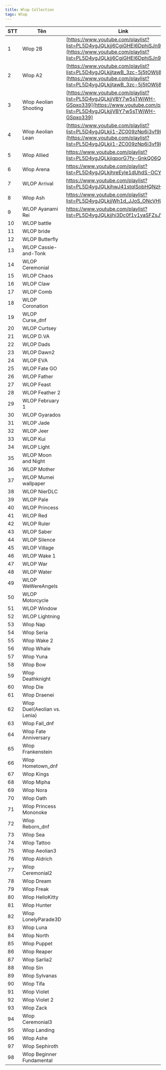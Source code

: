 ```yaml
---
title: Wlop Collection
tags: Wlop
---
```



<div align="center"> </div>

|STT| Tên  | Link  | a|
|---|---|---|---|
|1| Wlop 2B  | [https://www.youtube.com/playlist?list=PL5D4ygJQLkjj6CgiGHEI6DphjSJn9NHQa](https://www.youtube.com/playlist?list=PL5D4ygJQLkjj6CgiGHEI6DphjSJn9NHQa)  | |
|2| Wlop A2  | [https://www.youtube.com/playlist?list=PL5D4ygJQLkjjtawB_3zc-5j5tOWIj826q](https://www.youtube.com/playlist?list=PL5D4ygJQLkjjtawB_3zc-5j5tOWIj826q)  |
|3| Wlop Aeolian Shooting  | [https://www.youtube.com/playlist?list=PL5D4ygJQLkjjVBY7w5sTWjWH-GSpxo339](https://www.youtube.com/playlist?list=PL5D4ygJQLkjjVBY7w5sTWjWH-GSpxo339)  |
|4| Wlop Aeolian Lean | [https://www.youtube.com/playlist?list=PL5D4ygJQLkji1-ZC009zNp6i3vf9kYSuI](https://www.youtube.com/playlist?list=PL5D4ygJQLkji1-ZC009zNp6i3vf9kYSuI)|
|5|Wlop Allied |https://www.youtube.com/playlist?list=PL5D4ygJQLkjiqporG7fy-GnkQ06QTHNk2 |
|6| Wlop Arena| https://www.youtube.com/playlist?list=PL5D4ygJQLkjhreEyle1dUhdS-OCYdA30a | 
|7|WLOP Arrival | https://www.youtube.com/playlist?list=PL5D4ygJQLkjhwJ41stqISobHQNzH9a6hZ|
|8|Wlop Ash|https://www.youtube.com/playlist?list=PL5D4ygJQLkjjWh1d_JJoS_ONcVHUpCGam|
|9|WLOP Ayanami Rei|https://www.youtube.com/playlist?list=PL5D4ygJQLkjjhi3Dc0f1v1yaSFZsJW4Ac|
|10|WLOP battle|||
|11|WLOP bride|||
|12|WLOP Butterfly|||
|13|WLOP Cassie-and-Tonk|||
|14|WLOP Ceremonial|||
|15|WLOP Chaos|||
|16|WLOP Claw|||
|17|WLOP Comb|||
|18|WLOP Coronation|||
|19|WLOP Curse_dnf|||
|20|WLOP Curtsey|||
|21|WLOP D.VA|||
|22|WLOP Dads|||
|23|WLOP Dawn2|||
|24|WLOP EVA|||
|25|WLOP Fate GO|||
|26|WLOP Father||
|27|WLOP Feast||
|28|WLOP Feather 2||
|29|WLOP February 1||
|30|WLOP Gyarados||
|31|WLOP Jade||
|32|WLOP Jeer||
|33|WLOP Kui||
|34|WLOP Light||
|35|WLOP Moon and Night||
|36|WLOP Mother||
|37|WLOP Mumei wallpaper||
|38|WLOP NierDLC||
|39|WLOP Pale||
|40|WLOP Princess||
|41|WLOP Red||
|42|WLOP Ruler||
|43|WLOP Saber||
|44|WLOP Silence||
|45|WLOP Village||
|46|WLOP Wake 1||
|47|WLOP War||
|48|WLOP Water||
|49|WLOP WeWereAngels||
|50|WLOP Motorcycle||
|51|WLOP Window||
|52|WLOP Lightning||
|53|Wlop Nap||
|54|Wlop Seria||
|55|Wlop Wake 2||
|56|Wlop Whale||
|57|Wlop Yuna||
|58|Wlop Bow | |
|59|Wlop Deathknight | |
|60 |Wlop Die | |
|61 |Wlop Draenei | |
|62 |Wlop Duel(Aeolian vs. Lenia) | |
|63 |Wlop Fall_dnf | |
|64 |Wlop Fate Anniversary | |
|65 |Wlop Frankenstein | |
|66 |Wlop Hometown_dnf | |
|67 |Wlop Kings | |
|68 |Wlop Mipha | |
|69 |Wlop Nora | |
|70 |Wlop Oath | |
|71 |Wlop Princess Mononoke | |
|72 |Wlop Reborn_dnf | |
|73 |Wlop Sea | |
|74 |Wlop Tattoo | |
|75 |Wlop Aeolian3 | |
|76 |Wlop Aldrich | |
|77 |Wlop Ceremonial2 | |
|78 |Wlop Dream | |
|79 |Wlop Freak | |
|80 |Wlop HelloKitty | |
|81 |Wlop Hunter | |
|82 |Wlop LonelyParade3D | |
|83 |Wlop Luna| |
|84 |Wlop North | |
|85 |Wlop Puppet | |
|86 |Wlop Reaper | |
|87 |Wlop Sarlia2 | |
|88 |Wlop Sin | |
|89 |Wlop Sylvanas | |
|90 |Wlop Tifa | |
|91 |Wlop Violet | |
|92 |Wlop Violet 2 | |
|93 |Wlop Zack | |
|94 |Wlop Ceremonial3 | |
|95 |Wlop Landing | |
|96 |Wlop Ashe | |
|97 |Wlop Sephiroth | |
|98 |Wlop Beginner Fundamental | |

<!--stackedit_data:
eyJoaXN0b3J5IjpbNDI4MTk5ODAsMTk1MTg2Nzk5MCwtMTA2Nj
MxNDk5NywxOTc1NTMxMTcxLDM0NTgzNzIzMSwyMDY1MDI1MzM2
LC00NzE5Njk0OTVdfQ==
-->